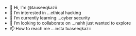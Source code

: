 - 👋 Hi, I’m @tauseeqkazii
- 👀 I’m interested in ...ethical hacking 
- 🌱 I’m currently learning ...cyber security
- 💞️ I’m looking to collaborate on ...nahh just wanted to explore 
- 📫 How to reach me ...insta tuaseeqkazii

<!---
tauseeqkazii/tauseeqkazii is a ✨ special ✨ repository because its `README.md` (this file) appears on your GitHub profile.
You can click the Preview link to take a look at your changes.
--->

